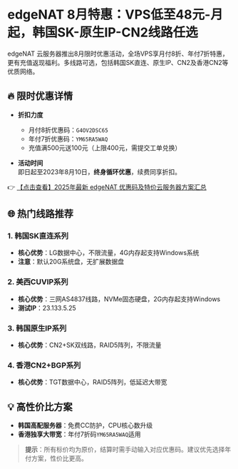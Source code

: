 # edgeNAT 8月特惠：VPS低至48元-月起，韩国SK-原生IP-CN2线路任选

edgeNAT 云服务器推出8月限时优惠活动，全场VPS享月付8折、年付7折特惠，更有充值返现福利。多线路可选，包括韩国SK直连、原生IP、CN2及香港CN2等优质网络。

## 🔥 限时优惠详情

- **折扣力度**  
  - 月付8折优惠码：`G4OV2DSC65`  
  - 年付7折优惠码：`YM65RA5WAQ`  
  - 充值满500元送100元（上限400元，需提交工单兑换）

- **活动时间**  
  即日起至2023年8月10日，**终身循环优惠**，续费同享折扣。

👉 [【点击查看】2025年最新 edgeNAT 优惠码及特价云服务器方案汇总](https://bit.ly/edgenat)

## 🌐 热门线路推荐

### 1. 韩国SK直连系列
- **核心优势**：LG数据中心，不限流量，4G内存起支持Windows系统  
- **注意**：默认20G系统盘，无扩展数据盘  

### 2. 美西CUVIP系列
- **核心优势**：三网AS4837线路，NVMe固态硬盘，2G内存起支持Windows  
- **测试IP**：23.133.5.25  

### 3. 韩国原生IP系列
- **核心优势**：CN2+SK双线路，RAID5阵列，不限流量  

### 4. 香港CN2+BGP系列
- **核心优势**：TGT数据中心，RAID5阵列，低延迟大带宽  

## 💡 高性价比方案
- **韩国高配服务器**：免费CC防护，CPU核心数升级  
- **香港独享大带宽**：年付7折码`YM65RA5WAQ`适用  

> **提示**：所有标价均为原价，结算时需手动输入对应优惠码。建议优先选择年付方案，性价比更高。